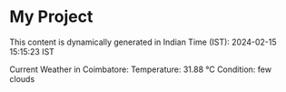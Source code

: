 # My Project

This content is dynamically generated in Indian Time (IST): 2024-02-15 15:15:23 IST


Current Weather in Coimbatore:
Temperature: 31.88 °C
Condition: few clouds
